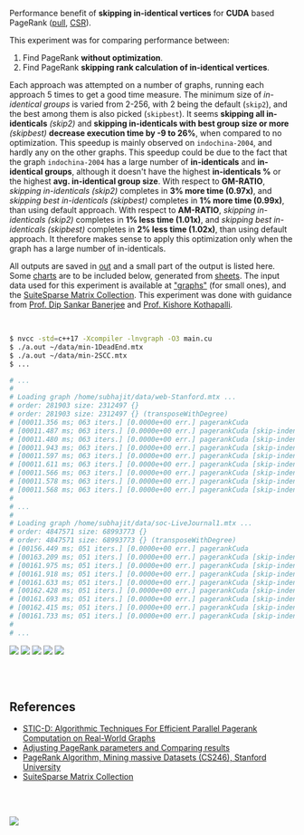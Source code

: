 Performance benefit of **skipping in-identical vertices** for **CUDA** based
PageRank ([pull], [CSR]).

This experiment was for comparing performance between:
1. Find PageRank **without optimization**.
2. Find PageRank **skipping rank calculation of in-identical vertices**.

Each approach was attempted on a number of graphs, running each approach 5 times
to get a good time measure. The minimum size of *in-identical groups* is varied
from 2-256, with 2 being the default (`skip2`), and the best among them is also
picked (`skipbest`). It seems **skipping all in-identicals** *(skip2)* and
**skipping in-identicals with best group size or more** *(skipbest)* **decrease
execution time by -9 to 26%**, when compared to no optimization. This speedup is
mainly observed on `indochina-2004`, and hardly any on the other graphs. This
speedup could be due to the fact that the graph `indochina-2004` has a large
number of **in-identicals** and **in-identical groups**, although it doesn't
have the highest **in-identicals %** or the highest **avg. in-identical group
size**. With respect to **GM-RATIO**, *skipping in-identicals (skip2)* completes
in **3% more time (0.97x)**, and *skipping best in-identicals (skipbest)*
completes in **1% more time (0.99x)**, than using default approach. With respect
to **AM-RATIO**, *skipping in-identicals (skip2)* completes in **1% less time
(1.01x)**, and *skipping best in-identicals (skipbest)* completes in **2% less
time (1.02x)**, than using default approach. It therefore makes sense to apply
this optimization only when the graph has a large number of in-identicals.

All outputs are saved in [out](out/) and a small part of the output is listed
here. Some [charts] are to be included below, generated from [sheets]. The input
data used for this experiment is available at ["graphs"] (for small ones), and
the [SuiteSparse Matrix Collection]. This experiment was done with guidance
from [Prof. Dip Sankar Banerjee] and [Prof. Kishore Kothapalli].

<br>

```bash
$ nvcc -std=c++17 -Xcompiler -lnvgraph -O3 main.cu
$ ./a.out ~/data/min-1DeadEnd.mtx
$ ./a.out ~/data/min-2SCC.mtx
$ ...

# ...
#
# Loading graph /home/subhajit/data/web-Stanford.mtx ...
# order: 281903 size: 2312497 {}
# order: 281903 size: 2312497 {} (transposeWithDegree)
# [00011.356 ms; 063 iters.] [0.0000e+00 err.] pagerankCuda
# [00011.487 ms; 063 iters.] [0.0000e+00 err.] pagerankCuda [skip-indenticals=002; inidenticals=00100411; inidentical-groups=00013685]
# [00011.480 ms; 063 iters.] [0.0000e+00 err.] pagerankCuda [skip-indenticals=004; inidenticals=00081602; inidentical-groups=00005358]
# [00011.943 ms; 063 iters.] [0.0000e+00 err.] pagerankCuda [skip-indenticals=008; inidenticals=00068989; inidentical-groups=00002814]
# [00011.597 ms; 063 iters.] [0.0000e+00 err.] pagerankCuda [skip-indenticals=016; inidenticals=00042289; inidentical-groups=00000621]
# [00011.611 ms; 063 iters.] [0.0000e+00 err.] pagerankCuda [skip-indenticals=032; inidenticals=00033030; inidentical-groups=00000210]
# [00011.566 ms; 063 iters.] [0.0000e+00 err.] pagerankCuda [skip-indenticals=064; inidenticals=00026535; inidentical-groups=00000066]
# [00011.578 ms; 063 iters.] [0.0000e+00 err.] pagerankCuda [skip-indenticals=128; inidenticals=00022136; inidentical-groups=00000013]
# [00011.568 ms; 063 iters.] [0.0000e+00 err.] pagerankCuda [skip-indenticals=256; inidenticals=00020315; inidentical-groups=00000001]
#
# ...
#
# Loading graph /home/subhajit/data/soc-LiveJournal1.mtx ...
# order: 4847571 size: 68993773 {}
# order: 4847571 size: 68993773 {} (transposeWithDegree)
# [00156.449 ms; 051 iters.] [0.0000e+00 err.] pagerankCuda
# [00163.209 ms; 051 iters.] [0.0000e+00 err.] pagerankCuda [skip-indenticals=002; inidenticals=00914539; inidentical-groups=00203669]
# [00161.975 ms; 051 iters.] [0.0000e+00 err.] pagerankCuda [skip-indenticals=004; inidenticals=00520954; inidentical-groups=00025620]
# [00161.918 ms; 051 iters.] [0.0000e+00 err.] pagerankCuda [skip-indenticals=008; inidenticals=00418530; inidentical-groups=00003613]
# [00161.633 ms; 051 iters.] [0.0000e+00 err.] pagerankCuda [skip-indenticals=016; inidenticals=00391550; inidentical-groups=00000936]
# [00162.428 ms; 051 iters.] [0.0000e+00 err.] pagerankCuda [skip-indenticals=032; inidenticals=00378344; inidentical-groups=00000316]
# [00161.693 ms; 051 iters.] [0.0000e+00 err.] pagerankCuda [skip-indenticals=064; inidenticals=00369064; inidentical-groups=00000096]
# [00162.415 ms; 051 iters.] [0.0000e+00 err.] pagerankCuda [skip-indenticals=128; inidenticals=00362503; inidentical-groups=00000021]
# [00161.733 ms; 051 iters.] [0.0000e+00 err.] pagerankCuda [skip-indenticals=256; inidenticals=00359326; inidentical-groups=00000004]
#
# ...
```

[![](https://i.imgur.com/9OQwymc.png)][sheetp]
[![](https://i.imgur.com/TzA7ehd.png)][sheetp]
[![](https://i.imgur.com/cZvq5mI.png)][sheetp]
[![](https://i.imgur.com/1i2Lt3A.png)][sheetp]
[![](https://i.imgur.com/txKlvLr.png)][sheetp]

<br>
<br>


## References

- [STIC-D: Algorithmic Techniques For Efficient Parallel Pagerank Computation on Real-World Graphs](https://gist.github.com/wolfram77/bb09968cc0e592583c4b180243697d5a)
- [Adjusting PageRank parameters and Comparing results](https://arxiv.org/abs/2108.02997)
- [PageRank Algorithm, Mining massive Datasets (CS246), Stanford University](https://www.youtube.com/watch?v=ke9g8hB0MEo)
- [SuiteSparse Matrix Collection]

<br>
<br>

[![](https://i.imgur.com/Z7oiZSS.jpg)](https://www.youtube.com/watch?v=rKv_l1RnSqs)

[Prof. Dip Sankar Banerjee]: https://sites.google.com/site/dipsankarban/
[Prof. Kishore Kothapalli]: https://www.iiit.ac.in/people/faculty/kkishore/
[SuiteSparse Matrix Collection]: https://sparse.tamu.edu
["graphs"]: https://github.com/puzzlef/graphs
[pull]: https://github.com/puzzlef/pagerank-push-vs-pull
[CSR]: https://github.com/puzzlef/pagerank-class-vs-csr
[charts]: https://photos.app.goo.gl/ZQgXDrhbP5h1Tnkh8
[sheets]: https://docs.google.com/spreadsheets/d/19OtYumoFGqgcKpwtbfjwfuJdgc_bf-JaSQ4H3EHQZHQ/edit?usp=sharing
[sheetp]: https://docs.google.com/spreadsheets/d/e/2PACX-1vSgTpK_h4XE_TZck-cTpDV6ne8EvjlOXG5D7JI8k-7QMR5Q9dCmputHDtyJxGc27_BWc0TjletpNRzw/pubhtml
